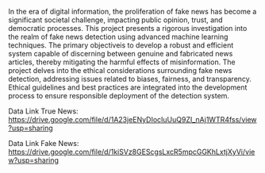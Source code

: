 In the era of digital information,
the proliferation of fake news has become a
significant societal challenge, impacting public
opinion, trust, and democratic processes. This project
presents a rigorous investigation into the realm of
fake news detection using advanced machine learning
techniques. The primary objectiveis to develop a
robust and efficient system capable of discerning
between genuine and fabricated news articles,
thereby mitigating the harmful effects of
misinformation. The project delves into the ethical
considerations surrounding fake news detection,
addressing issues related to biases, fairness, and
transparency. Ethical guidelines and best practices
are integrated into the development process to ensure
responsible deployment of the detection system.

Data Link True News: https://drive.google.com/file/d/1A23jeENyDIocIuUuQ9ZI_nAj1WTR4fss/view?usp=sharing

Data Link Fake News: https://drive.google.com/file/d/1kiSVz8GEScgsLxcR5mpcGGKhLxtjXyVi/view?usp=sharing
